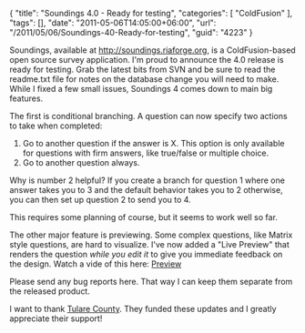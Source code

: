 {
	"title": "Soundings 4.0 - Ready for testing",
	"categories": [
		"ColdFusion"
	],
	"tags": [],
	"date": "2011-05-06T14:05:00+06:00",
	"url": "/2011/05/06/Soundings-40-Ready-for-testing",
	"guid": "4223"
}

Soundings, available at <a href="http://soundings.riaforge.org">http://soundings.riaforge.org</a>, is a ColdFusion-based open source survey application. I'm proud to announce the 4.0 release is ready for testing. Grab the latest bits from SVN and be sure to read the readme.txt file for notes on the database change you will need to make. While I fixed a few small issues, Soundings 4 comes down to main big features.
<!--more-->
The first is conditional branching. A question can now specify two actions to take when completed:

1) Go to another question if the answer is X. This option is only available for questions with firm answers, like true/false or multiple choice.
2) Go to another question always.

Why is number 2 helpful? If you create a branch for question 1 where one answer takes you to 3 and the default behavior takes you to 2 otherwise, you can then set up question 2 to send you to 4. 

This requires some planning of course, but it seems to work well so far.

The other major feature is previewing. Some complex questions, like Matrix style questions, are hard to visualize. I've now added a "Live Preview" that renders the question <i>while you edit it</i> to give you immediate feedback on the design. Watch a vide of this here: <a href="http://www.screencast.com/t/XNOHhKbk">Preview</a>

Please send any bug reports here. That way I can keep them separate from the released product. 

I want to thank <a href="http://www.co.tulare.ca.us/">Tulare County</a>. They funded these updates and I greatly appreciate their support!